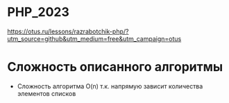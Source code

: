 # PHP_2023

https://otus.ru/lessons/razrabotchik-php/?utm_source=github&utm_medium=free&utm_campaign=otus

# Сложность описанного алгоритмы

- Сложность алгоритма O(n) т.к. напрямую зависит количества элементов списков